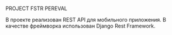 PROJECT FSTR PEREVAL

В проекте реализован REST API для мобильного приложения. В качестве фреймворка использован Django Rest Framework.
